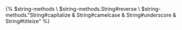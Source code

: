 {% $string-methods \ $string-methods.String#reverse \ $string-methods."String#capitalize & String#camelcase & String#underscore & String#titleize" %}

